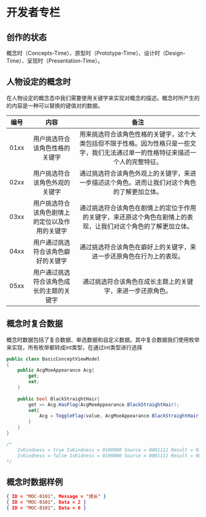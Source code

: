 # 开发者专栏

## 创作的状态

概念时（Concepts-Time）、原型时（Prototype-Time）、设计时（Design-Time）、呈现时（Presentation-Time）。

## 人物设定的概念时

在人物设定的概念态中我们需要使用关键字来实现对概念的描述。概念时所产生的的内容是一种可以替换的键值对的数据。

| 编号 |                      内容                      |                             备注                             |
| :--: | :--------------------------------------------: | :----------------------------------------------------------: |
| 01xx |         用户挑选符合该角色性格的关键字         | 用来挑选符合该角色性格的关键字，这个大类包括但不限于性格。因为性格只是一些文字，我们无法通过单一的性格特征来描述一个人的完整特征。 |
| 02xx |         用户挑选符合该角色外观的关键字         | 通过挑选符合该角色外观上的关键字，来进一步描述这个角色。进而让我们对这个角色的了解更加立体。 |
| 03xx | 用户挑选符合该角色剧情上的定位以及作用的关键字 | 通过挑选符合该角色在剧情上的定位于作用的关键字，来还原这个角色在剧情上的表现，让我们对这个角色的了解更加立体。 |
| 04xx |       用户通过挑选符合该角色癖好的关键字       | 通过挑选符合该角色在癖好上的关键字，来进一步还原角色在行为上的表现。 |
| 05xx |    用户通过挑选符合该角色成长的主题的关键字    |  通过挑选符合该角色在成长主题上的关键字，来进一步还原角色。  |

## 概念时复合数据

概念时数据包括了复合数据、单选数据和自定义数据。其中复合数据我们使用枚举来实现，所有枚举都转成int类型，在通过int类型进行选择

``` C#
public class BasicConceptViewModel
{
    public AcgMoeAppearance Acg{
        get;
        set;
    }
    
    public bool BlackStraightHair{
        get => Acg.HasFlag(AcgMoeAppearance.BlackStraightHair);
        set{
            Acg = ToggleFlag(value, AcgMoeAppearance.BlackStraightHair);
        }
    }
}

/*
	IsKindness = true IsKindness = 0100000 Source = 0001111 Result = 0101111 Operation = Xor Target
	IsKindness = false IsKidness = 0100000 Source = 0001111 Result = 0001111 Operation = ((Not Target) And Source)
*/
```





## 概念时数据样例

``` JSON
{ ID = "MOC-0101", Message = "成长" }
{ ID = "MOC-0101", Data = 2 }
{ ID = "MOC-0101", Data = 6 }
```





